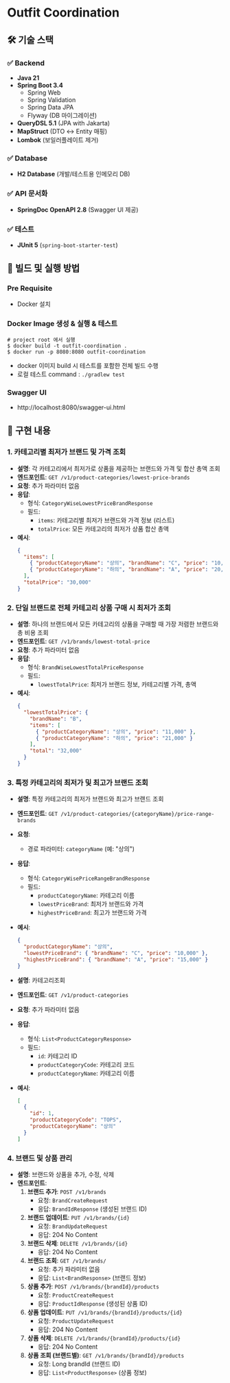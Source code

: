 # Outfit Coordination 

## 🛠️ 기술 스택

### ✅ Backend
- **Java 21**
- **Spring Boot 3.4**
    - Spring Web
    - Spring Validation
    - Spring Data JPA
    - Flyway (DB 마이그레이션)
- **QueryDSL 5.1** (JPA with Jakarta)
- **MapStruct** (DTO ↔ Entity 매핑)
- **Lombok** (보일러플레이트 제거)

### ✅ Database
- **H2 Database** (개발/테스트용 인메모리 DB)

### ✅ API 문서화
- **SpringDoc OpenAPI 2.8** (Swagger UI 제공)

### ✅ 테스트
- **JUnit 5** (`spring-boot-starter-test`)


## 🏃 빌드 및 실행 방법


### Pre Requisite
- Docker 설치
### Docker Image 생성 & 실행 & 테스트
```shell
# project root 에서 실행 
$ docker build -t outfit-coordination .
$ docker run -p 8080:8080 outfit-coordination
```
- docker 이미지 build 시 테스트를 포함한 전체 빌드 수행
- 로컬 테스트 command : `./gradlew test`

### Swagger UI
- http://localhost:8080/swagger-ui.html

## 🧢 구현 내용


### 1. 카테고리별 최저가 브랜드 및 가격 조회
- **설명**: 각 카테고리에서 최저가로 상품을 제공하는 브랜드와 가격 및 합산 총액 조회
- **엔드포인트**: `GET /v1/product-categories/lowest-price-brands`
- **요청**: 추가 파라미터 없음
- **응답**:
    - 형식: `CategoryWiseLowestPriceBrandResponse`
    - 필드:
        - `items`: 카테고리별 최저가 브랜드와 가격 정보 (리스트)
        - `totalPrice`: 모든 카테고리의 최저가 상품 합산 총액 
- **예시**:
  ```json
  {
    "items": [
      { "productCategoryName": "상의", "brandName": "C", "price": "10,000" },
      { "productCategoryName": "하의", "brandName": "A", "price": "20,000" }
    ],
    "totalPrice": "30,000"
  }
  ```

### 2. 단일 브랜드로 전체 카테고리 상품 구매 시 최저가 조회
- **설명**: 하나의 브랜드에서 모든 카테고리의 상품을 구매할 때 가장 저렴한 브랜드와 총 비용 조회
- **엔드포인트**: `GET /v1/brands/lowest-total-price`
- **요청**: 추가 파라미터 없음
- **응답**:
    - 형식: `BrandWiseLowestTotalPriceResponse`
    - 필드:
        - `lowestTotalPrice`: 최저가 브랜드 정보, 카테고리별 가격, 총액
- **예시**:
  ```json
  {
    "lowestTotalPrice": {
      "brandName": "B",
      "items": [
        { "productCategoryName": "상의", "price": "11,000" },
        { "productCategoryName": "하의", "price": "21,000" }
      ],
      "total": "32,000"
    }
  }
  ```

### 3. 특정 카테고리의 최저가 및 최고가 브랜드 조회
- **설명**: 특정 카테고리의 최저가 브랜드와 최고가 브랜드 조회
- **엔드포인트**: `GET /v1/product-categories/{categoryName}/price-range-brands`
- **요청**:
    - 경로 파라미터: `categoryName` (예: "상의")
- **응답**:
    - 형식: `CategoryWisePriceRangeBrandResponse`
    - 필드:
        - `productCategoryName`: 카테고리 이름
        - `lowestPriceBrand`: 최저가 브랜드와 가격
        - `highestPriceBrand`: 최고가 브랜드와 가격
- **예시**:
  ```json
  {
    "productCategoryName": "상의",
    "lowestPriceBrand": { "brandName": "C", "price": "10,000" },
    "highestPriceBrand": { "brandName": "A", "price": "15,000" }
  }
  ```
  

- **설명**: 카테고리조회
- **엔드포인트**: `GET /v1/product-categories`
- **요청**: 추가 파라미터 없음
- **응답**:
    - 형식: `List<ProductCategoryResponse>`
    - 필드:
        - `id`: 카테고리 ID
        - `productCategoryCode`: 카테고리 코드
        - `productCategoryName`: 카테고리 이름
- **예시**:
    ```json
    [
      {
        "id": 1,
        "productCategoryCode": "TOPS",
        "productCategoryName": "상의"
      }
    ]
    ```

### 4. 브랜드 및 상품 관리
- **설명**: 브랜드와 상품을 추가, 수정, 삭제
- **엔드포인트**:
    1. **브랜드 추가**: `POST /v1/brands`
        - 요청: `BrandCreateRequest`
        - 응답: `BrandIdResponse` (생성된 브랜드 ID)
    2. **브랜드 업데이트**: `PUT /v1/brands/{id}`
        - 요청: `BrandUpdateRequest`
        - 응답: 204 No Content
    3. **브랜드 삭제**: `DELETE /v1/brands/{id}`
        - 응답: 204 No Content
    4. **브랜드 조회**: `GET /v1/brands/`
        - 요청: 추가 파라미터 없음
        - 응답: `List<BrandResponse>` (브랜드 정보)
    5. **상품 추가**: `POST /v1/brands/{brandId}/products`
        - 요청: `ProductCreateRequest`
        - 응답: `ProductIdResponse` (생성된 상품 ID)
    6. **상품 업데이트**: `PUT /v1/brands/{brandId}/products/{id}`
        - 요청: `ProductUpdateRequest`
        - 응답: 204 No Content
    7. **상품 삭제**: `DELETE /v1/brands/{brandId}/products/{id}`
        - 응답: 204 No Content
    8. **상품 조회 (브랜드별)**: `GET /v1/brands/{brandId}/products`
        - 요청: Long brandId (브랜드 ID)
        - 응답: `List<ProductResponse>` (상품 정보)